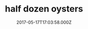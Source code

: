 ---
categories:
  - lunch
  - dinner
date: 2017-05-17T17:03:58.000Z
title: half dozen oysters
description: >-
  kusshi (bc), marin miyagi (ca), beausoleil (nb), island creek (ma), pacific
  gold (ca)
type: raw bar
price: 24
---
